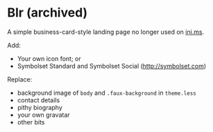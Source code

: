 # Blr (archived)

A simple business-card-style landing page no longer used on [inj.ms](http://inj.ms).

Add:
- Your own icon font; or
- Symbolset Standard and Symbolset Social (http://symbolset.com)

Replace:
- background image of `body` and `.faux-background` in `theme.less`
- contact details
- pithy biography
- your own gravatar
- other bits
